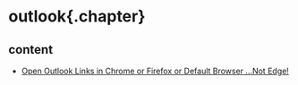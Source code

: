 
# outlook{.chapter}

## content

- [Open Outlook Links in Chrome or Firefox or Default Browser ...Not Edge!](open_links_in_default_browser.md)
